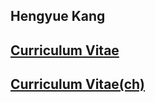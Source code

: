 ## Hengyue Kang

## [Curriculum Vitae](./files/khy-cv.pdf)
## [Curriculum Vitae(ch)](./files/cv-khy-ch.pdf)


